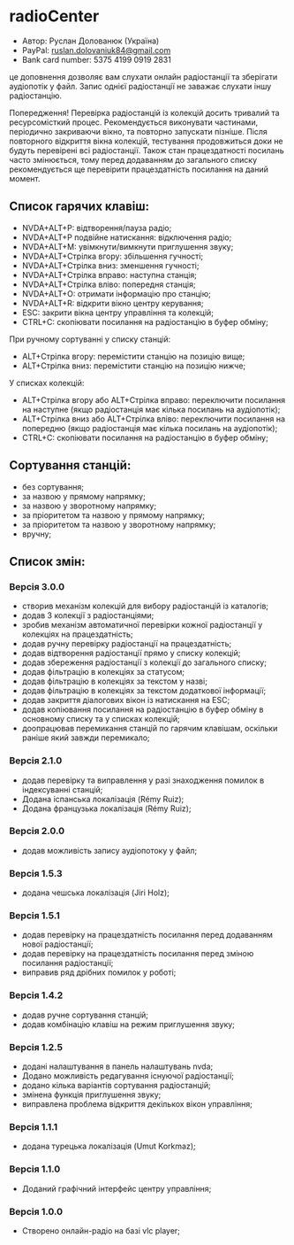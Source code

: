 # radioCenter

* Автор: Руслан Долованюк (Україна)
* PayPal: ruslan.dolovaniuk84@gmail.com
* Bank card number: 5375 4199 0919 2831

це доповнення дозволяє вам слухати онлайн радіостанції та зберігати аудіопотік у файл.
Запис однієї радіостанції не заважає слухати іншу радіостанцію.

Попередження!
Перевірка радіостанцій із колекцій досить тривалий та ресурсомісткий процес.
Рекомендується виконувати частинами, періодично закриваючи вікно, та повторно запускати пізніше.
Після повторного відкриття вікна колекцій, тестування продовжиться доки не будуть перевірені всі радіостанції.
Також стан працездатності посилань часто змінюється, тому перед додаванням до загального списку рекомендується ще перевірити працездатність посилання на даний момент.


## Список гарячих клавіш:
* NVDA+ALT+P: відтворення/пауза радіо;
* NVDA+ALT+P подвійне натискання: відключення радіо;
* NVDA+ALT+M: увімкнути/вимкнути приглушення звуку;
* NVDA+ALT+Стрілка вгору: збільшення гучності;
* NVDA+ALT+Стрілка вниз: зменшення гучності;
* NVDA+ALT+Стрілка вправо: наступна станція;
* NVDA+ALT+Стрілка вліво: попередня станція;
* NVDA+ALT+O: отримати інформацію про станцію;
* NVDA+ALT+R: відкрити вікно центру керування;
* ESC: закрити вікна центру управління та колекцій;
* CTRL+C: скопіювати посилання на радіостанцію в буфер обміну;

При ручному сортуванні у списку станцій:
* ALT+Стрілка вгору: перемістити станцію на позицію вище;
* ALT+Стрілка вниз: перемістити станцію на позицію нижче;

У списках колекцій:
* ALT+Стрілка вгору або ALT+Стрілка вправо: переключити посилання на наступне (якщо радіостанція має кілька посилань на аудіопотік);
* ALT+Стрілка вниз або ALT+Стрілка вліво: переключити посилання на попередню (якщо радіостанція має кілька посилань на аудіопотік);
* CTRL+C: скопіювати посилання на радіостанцію в буфер обміну;

## Сортування станцій:
* без сортування;
* за назвою у прямому напрямку;
* за назвою у зворотному напрямку;
* за пріоритетом та назвою у прямому напрямку;
* за пріоритетом та назвою у зворотному напрямку;
* вручну;

## Список змін:
### Версія 3.0.0
* створив механізм колекцій для вибору радіостанцій із каталогів;
* додав 3 колекції з радіостанціями;
* зробив механізм автоматичної перевірки кожної радіостанції у колекціях на працездатність;
* додав ручну перевірку радіостанції на працездатність;
* додав відтворення радіостанції прямо у списку колекцій;
* додав збереження радіостанції з колекції до загального списку;
* додав фільтрацію в колекціях за статусом;
* додав фільтрацію в колекціях за текстом у назві;
* додав фільтрацію в колекціях за текстом додаткової інформації;
* додав закриття діалогових вікон із натискання на ESC;
* додав копіювання посилання на радіостанцію в буфер обміну в основному списку та у списках колекцій;
* доопрацював перемикання станцій по гарячим клавішам, оскільки раніше який завжди перемикало;

### Версія 2.1.0
* додав перевірку та виправлення у разі знаходження помилок в індексуванні станцій;
* Додана іспанська локалізація (Rémy Ruiz);
* Додана французька локалізація (Rémy Ruiz);

### Версія 2.0.0
* додав можливість запису аудіопотоку у файл;

### Версія 1.5.3
* додана чешська локалізація (Jiri Holz);

### Версія 1.5.1
* додав перевірку на працездатність посилання перед додаванням нової радіостанції;
* додав перевірку на працездатність посилання перед зміною посилання радіостанції;
* виправив ряд дрібних помилок у роботі;

### Версія 1.4.2
* додав ручне сортування станцій;
* додав комбінацію клавіш на режим приглушення звуку;

### Версія 1.2.5
* додані налаштування в панель налаштувань nvda;
* Додано можливість редагування існуючої радіостанції;
* додано кілька варіантів сортування радіостанцій;
* змінена функція приглушення звуку;
* виправлена ​​проблема відкриття декількох вікон управління;

### Версія 1.1.1
* додана турецька локалізація (Umut Korkmaz);

### Версія 1.1.0
* Доданий графічний інтерфейс центру управління;

### Версія 1.0.0
* Створено онлайн-радіо на базі vlc player;
